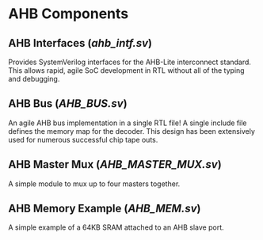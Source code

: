 # AHB Components

## AHB Interfaces (*ahb_intf.sv*)

Provides SystemVerilog interfaces for the AHB-Lite interconnect standard.  This allows rapid, agile SoC development in RTL without all of the typing and debugging.

## AHB Bus (*AHB_BUS.sv*)

An agile AHB bus implementation in a single RTL file!  A single include file defines the memory map for the decoder.  This design has been extensively used for numerous successful chip tape outs.

## AHB Master Mux (*AHB_MASTER_MUX.sv*)

A simple module to mux up to four masters together.

## AHB Memory Example (*AHB_MEM.sv*)

A simple example of a 64KB SRAM attached to an AHB slave port.
